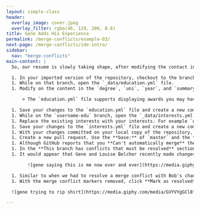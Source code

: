 ```yaml
---
layout: simple-class
header:
  overlay_image: cover.jpeg
  overlay_filter: rgba(46, 129, 200, 0.6)
title: Gene Adds His Experience
permalink: /merge-conflicts/example-03/
next-page: /merge-conflicts/ide-intro/
sidebar:
  nav: "merge-conflicts"
main-content: |
  So, our resume is slowly taking shape, after modifying the contact information in the `_config.yml` file, we turned our attention to the `experience.yml` file, to wrap up, we need to finish adding our _education_ and _interests_ information.

  1. In your imported version of the repository, checkout to the branch named: `username-education`.
  1. While on that branch, open the `_data/education.yml` file.
  1. Modify on the content in the `degree`, `uni`, `year`, and `summary` lines.

      > The `education.yml` file supports displaying awards you may have received, you can add that on a new line between `year:` and `summary:`.

  1. Save your changes to the `education.yml` file and create a new commit.
  1. While on the `username-edu` branch, open the `_data/interests.yml` file.
  1. Replace the existing interests with your interests. For example `description: Learning about Git and GitHub` could be one of your interests.
  1. Save your changes to the `interests.yml` file and create a new commit.
  1. With your changes committed on your local copy of the repository, `push` your changes to your remote repository.
  1. Create a new pull request. Use the **base:** of `master` and the **compare:** of `username-education`.
  1. Although GitHub reports that you **Can't automatically merge** these changes, you can still click **Create pull request**.
  1. In the **This branch has conflicts that must be resolved** section of the pull request, you can click the **Resolve conflicts** button to resolve the merge conflict.
  1. It would appear that Gene and Louise Belcher recently made changes to the `master` branch and modified the same files you did, this is what is causing the merge conflicts.

        ![gene saying this is me now over and over](https://media.giphy.com/media/3o72F7WA1CWRGRVCEM/giphy.gif)

  1. Similar to when we had to resolve a merge conflict with Bob's changes, remove Gene's contributions from the `education.yml` and Louise's contributions from the `interests.yml` files. If you need a refresher on how to resolve a merge conflict, check the **I need a refresher** section below.
  1. With the merge conflict markers removed, click **Mark as resolved**.

  ![gene trying to rip shirt](https://media.giphy.com/media/GVYVYgGCl8fVC/giphy.gif)

---
```

